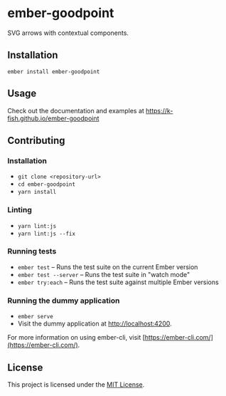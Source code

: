 ember-goodpoint
==============================================================================

SVG arrows with contextual components.

Installation
------------------------------------------------------------------------------

```
ember install ember-goodpoint
```


Usage
------------------------------------------------------------------------------

Check out the documentation and examples at https://k-fish.github.io/ember-goodpoint


Contributing
------------------------------------------------------------------------------

### Installation

* `git clone <repository-url>`
* `cd ember-goodpoint`
* `yarn install`

### Linting

* `yarn lint:js`
* `yarn lint:js --fix`

### Running tests

* `ember test` – Runs the test suite on the current Ember version
* `ember test --server` – Runs the test suite in "watch mode"
* `ember try:each` – Runs the test suite against multiple Ember versions

### Running the dummy application

* `ember serve`
* Visit the dummy application at [http://localhost:4200](http://localhost:4200).

For more information on using ember-cli, visit [https://ember-cli.com/](https://ember-cli.com/).

License
------------------------------------------------------------------------------

This project is licensed under the [MIT License](LICENSE.md).
